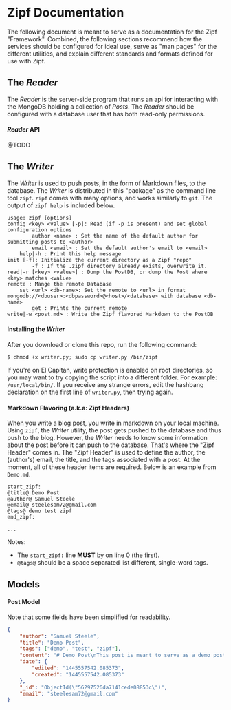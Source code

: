 # Zipf Documentation
The following document is meant to serve as a documentation for the Zipf "Framework". Combined, the following sections recommend how the services should be configured for ideal use, serve as "man pages" for the different utilities, and explain different standards and formats defined for use with Zipf.


## The *Reader*
The *Reader* is the server-side program that runs an api for interacting with the MongoDB holding a collection of *Posts*. The *Reader* should be configured with a database user that has both read-only permissions.

#### *Reader* API
@TODO


## The *Writer*
The *Writer* is used to push posts, in the form of Markdown files, to the database. The *Writer* is distributed in this "package" as the command line tool `zipf`. `zipf` comes with many options, and works similarly to `git`. The output of `zipf help` is included below.
```
usage: zipf [options]
config <key> <value> [-p]: Read (if -p is present) and set global configuration options
    	author <name> : Set the name of the default author for submitting posts to <author>
    	email <email> : Set the default author's email to <email>
    help|-h : Print this help message
init [-f]: Initialize the current directory as a Zipf "repo"
    	-f : If the .zipf directory already exists, overwrite it.
read|-r [<key> <value>] : Dump the PostDB, or dump the Post where <key> matches <value>
remote : Mange the remote Database
	set <url> <db-name>: Set the remote to <url> in format mongodb://<dbuser>:<dbpassword>@<host>/<database> with database <db-name>
    	get : Prints the current remote
write|-w <post.md> : Write the Zipf flavored Markdown to the PostDB
```

#### Installing the *Writer*
After you download or clone this repo, run the following command:
```
$ chmod +x writer.py; sudo cp writer.py /bin/zipf
```
If you're on El Capitan, write protection is enabled on root directories, so you may want to try copying the script into a different folder. For example: `/usr/local/bin/`. If you receive any strange errors, edit the hashbang declaration on the first line of `writer.py`, then trying again.

#### Markdown Flavoring (a.k.a: Zipf Headers)
When you write a blog post, you write in markdown on your local machine. Using `zipf`, the *Writer* utility, the post gets pushed to the database and thus
push to the blog. However, the *Writer* needs to know some information about the post before it can push to the database. That's where the "Zipf Header" comes in. The "Zipf Header" is used to define the author, the (author's) email, the title, and the tags associated with a post. At the moment, all of these header items are required. Below is an example from `Demo.md`.
```
start_zipf:
@title@ Demo Post
@author@ Samuel Steele
@email@ steelesam72@gmail.com
@tags@ demo test zipf
end_zipf:

...
```
Notes:
* The `start_zipf:` line **MUST** by on line 0 (the first).
* `@tags@` should be a space separated list different, single-word tags.


## Models

#### Post Model
Note that some fields have been simplified for readability.

```json
{
    "author": "Samuel Steele",
    "title": "Demo Post",
    "tags": ["demo", "test", "zipf"],
    "content": "# Demo Post\nThis post is meant to serve as a demo post for the Zipf blogging framework.\nZipf supports all sorts of cool Markdown stuff, so have fun.\n\n# Heading 1\n## Heading 2\n### Heading 3\n#### Heading 4\n##### Heading 5\n###### Heading 6\n\nThis is an example of an `inline` code snippet.\n\n```\n# And this an example of a large block code\n# Hopefully, I can add code highlighting to the MD parser.\n\ndef parse_markdown(file):\n    pass\n    \n```\n\nOr, if you're not much of a coder and more of a blogger, there's also cool stuff like **BOLDS** and *Italics*.\n\nHere's a link to a YouTube [video](https://youtu.be/fCn8zs912OE).",
    "date": {
        "edited": "1445557542.085373",
        "created": "1445557542.085373"
    },
    "_id": "ObjectId(\"56297526da7141cede08853c\")",
    "email": "steelesam72@gmail.com"
}
```
